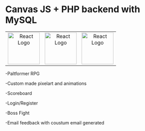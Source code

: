 # Canvas JS + PHP backend with MySQL

<table>
  <tr>
    <td align="center">
      <img src="https://upload.wikimedia.org/wikipedia/commons/thumb/9/99/Unofficial_JavaScript_logo_2.svg/2048px-Unofficial_JavaScript_logo_2.svg.png" alt="React Logo" width="100" height="100" />
    </td>
        <td align="center">
      <img src="https://media.licdn.com/dms/image/v2/D4D0BAQED3NyjmcLYFw/company-logo_200_200/company-logo_200_200/0/1680507150858/phpnet_logo?e=2147483647&v=beta&t=39VmxMpksgJnn0n1w4xp7y7Tt-HYJK3PPwa6A4lgiWw" alt="React Logo" width="100" height="100" />
    </td>
        </td>
        <td align="center">
      <img src="https://www.svgrepo.com/show/303251/mysql-logo.svg" alt="React Logo" width="100" height="100" />
    </td>

  </tr>
</table>

-Paltformer RPG

-Custom made pixelart and animations

-Scoreboard

-Login/Register

-Boss Fight

-Email feedback with coustum email generated

